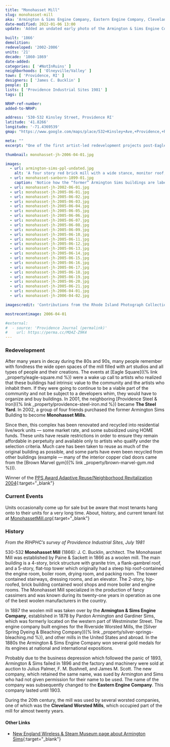 ```yaml
---
title: "Monohasset Mill"
slug: monohasset-mill
aka: 'Armington & Sims Engine Company, Eastern Engine Company, Cleveland Worsted Mills Company'
date-modified: 2022-01-06 13:00
update: 'Added an undated early photo of the Armington & Sims Engine Company'

built: '1866'
demolition:
redeveloped: '2002-2006'
units: '21'
decade: '1860-1869'
date-added:
categories: [ '#NotInRuins' ]
neighborhoods: [ 'Olneyville/Valley' ]
town: [ 'Providence, RI' ]
designers: [ 'James C. Bucklin' ]
people: []
lists: [ 'Providence Industrial Sites 1981' ]
tags: []

NRHP-ref-number:
added-to-NRHP:

address: '530-532 Kinsley Street, Providence RI'
latitude: '41.8266'
longitude: '-71.4369539'
gmap: "https://www.google.com/maps/place/532+Kinsley+Ave,+Providence,+RI+02909/@41.8266,-71.4369539,17z/data=!3m1!4b1!4m5!3m4!1s0x89e445a17769b507:0xfa60b318bd06299b!8m2!3d41.826596!4d-71.4347652"

meta: ""
excerpt: "One of the first artist-led redevelopment projects post-Eagle Square, these 21 units have remained in artist’s hands, some with afforability restrictions"

thumbnail: monohasset-jh-2006-04-01.jpg

images:
  - url: armington-sims-ppl-undated.jpg
    alt: 'A four story red brick mill with a wide stance, monitor roof, and central five story stair tower. An attached two-story red brick structure and associated one story structures surround the main building.'
  - url: monohasset-sanborn-1899-01.jpg
    caption: 'Notice how the “former” Armington Sims buildings are labelled as vacant and will be used as storage for the nearby Providence Brewing Company — Sanborn Insurance Map, 1899-1900, volume 1 sheet 15 — Courtesy Online Digital Sanborn Maps via ProQuest and the Providence Public Library.'
  - url: monohasset-jh-2002-06-01.jpg
  - url: monohasset-jh-2005-06-01.jpg
  - url: monohasset-jh-2005-06-02.jpg
  - url: monohasset-jh-2005-06-03.jpg
  - url: monohasset-jh-2005-06-04.jpg
  - url: monohasset-jh-2005-06-05.jpg
  - url: monohasset-jh-2005-06-06.jpg
  - url: monohasset-jh-2005-06-07.jpg
  - url: monohasset-jh-2005-06-08.jpg
  - url: monohasset-jh-2005-06-09.jpg
  - url: monohasset-jh-2005-06-10.jpg
  - url: monohasset-jh-2005-06-11.jpg
  - url: monohasset-jh-2005-06-12.jpg
  - url: monohasset-jh-2005-06-13.jpg
  - url: monohasset-jh-2005-06-14.jpg
  - url: monohasset-jh-2005-06-15.jpg
  - url: monohasset-jh-2005-06-16.jpg
  - url: monohasset-jh-2005-06-17.jpg
  - url: monohasset-jh-2005-06-18.jpg
  - url: monohasset-jh-2005-06-19.jpg
  - url: monohasset-jh-2005-06-20.jpg
  - url: monohasset-jh-2005-06-21.jpg
  - url: monohasset-jh-2006-04-01.jpg
  - url: monohasset-jh-2006-04-02.jpg

imagescredit: 'Contributions from the Rhode Island Photograph Collection (<a href="//provlibdigital.org/islandora/object/islandora%3A10955" target="_blank">photo</a>) and the ProQuest Online Digital Sanborn Maps, Providence Public Library'

mostrecentimage: 2006-04-01

#external:
#  - source: 'Providence Journal (permalink)'
#    url: https://perma.cc/MQ4Z-Z9K4
---
```


### Redevelopment

After many years in decay during the 80s and 90s, many people remember with fondness the wide open spaces of the mill filled with art studios and all types of people and their creations. The events at [Eagle Square]({% link _property/eagle-square.md %}) were a wake up call to artists who realized that these buildings had  intrinsic value to the community and the artists who inhabit them. If they were going to continue to be a viable part of the community and not be subject to a developers whim, they would have to organize and buy buildings. In 2001, the neighboring [Providence Steel & Iron]({% link _property/providence-steel-iron.md %}) became **The Steel Yard**. In 2002, a group of four friends purchased the former Armington Sims Building to become **Monohasset Mills**.

Since then, this complex has been renovated and recycled into residential live/work units — some market rate, and some subsidized using HOME funds. These units have resale restrictions in order to ensure they remain affordable in perpetuity and available only to artists who qualify under the selection criteria. Much care has been taken to reuse as much of the original building as possible, and some parts have even been recycled from other buildings (example — many of the interior copper clad doors came from the [Brown Marvel gym]({% link _property/brown-marvel-gym.md %})).

Winner of the [PPS Award Adaptive Reuse/Neighborhood Revitalization 2004](//guide.ppsri.org/property/monohasset-mill){:target="_blank"}


### Current Events

Units occasionally come up for sale but be aware that most tenants hang onto to their units for a very long time. About, history, and current tenant list at [MonohassetMill.org](//monohassetmill.org){:target="_blank"}


### History

_From the RIHPHC’s survey of Providence Industrial Sites, July 1981_

530-532 **Monohasset Mill** (1866): J. C. Bucklin, architect. The Monohasset Mill was established by Paine & Sackett in 1866 as a woolen mill. The main building is a 4-story, brick structure with granite trim, a flank-gambrel roof, and a 5-story, flat-top tower which originally had a steep hip roof-contained the engine room, boiler room, drying room, and packing room. The tower contained stairways, dressing rooms, and an elevator. The 2-story, hip-roofed, brick building contained wool shops and more boiler and engine rooms. The Monohasset Mill specialized in the production of fancy cassimers and was known during its twenty-one years in operation as one of the best woolen manufacturers in the country.

In 1887 the woolen mill was taken over by the **Armington & Sims Engine Company**, established in 1878 by Pardon Armington and Gardiner Sims, which was formerly located on the western part of Westminster Street. The engine company built engines for the Riverside Worsted Mills, the [Silver Spring Dyeing & Bleaching Company]({% link _property/silver-springs-bleaching.md %}), and other mills in the United States and abroad. In the 1880s the Armington & Sims Engine Company won several gold medals for its engines at national and international expositions.

Probably due to the business depression which followed the panic of 1893, Armington & Sims failed in 1896 and the factory and machinery were sold at auction to Julius Palmer, F. M. Bushnell, and James M. Scott. The new company, which retained the same name, was sued by Armington and Sims who had not given permission for their name to be used. The name of the company was subsequently changed to the **Eastern Engine Company**. This company lasted until 1903.

During the 20th century, the mill was used by several worsted companies, one of which was the **Cleveland Worsted Mills**, which occupied part of the mill for almost twenty years.

#### Other Links

+ [New England Wireless & Steam Museum page about Armington Sims](//newsm.org/manufacturers/armington-sims-engine-co/){:target="_blank"}
